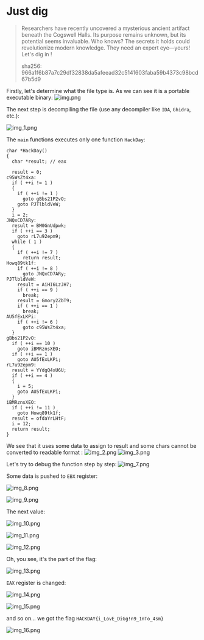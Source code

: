 # Just dig 

> Researchers have recently uncovered a mysterious ancient artifact beneath the Cogswell Halls. Its purpose remains unknown, but its potential seems invaluable. Who knows? The secrets it holds could revolutionize modern knowledge. They need an expert eye—yours! Let's dig in !
> 
> sha256: 966a1f6b87a7c29df32838da5afeead32c5141603faba59b4373c98bcd67b5d9

Firstly, let's determine what the file type is. As we can see it is a portable executable binary:
![img.png](img.png)

The next step is decompiling the file (use any decompiler like `IDA`, `Ghidra`, etc.):

![img_1.png](img_1.png)

The `main` functions executes only one function `HackDay`:

```сpp
char *HackDay()
{
  char *result; // eax

  result = 0;
c95WsZt4xa:
  if ( ++i != 1 )
  {
    if ( ++i != 1 )
      goto gBbs21P2vO;
    goto PJTlbldVeW;
  }
  i = 2;
JNQxCD7ARy:
  result = BM0GnUdpwk;
  if ( ++i == 3 )
    goto rL7u92epm9;
  while ( 1 )
  {
    if ( ++i != 7 )
      return result;
Howq89tk1f:
    if ( ++i != 8 )
      goto JNQxCD7ARy;
PJTlbldVeW:
    result = AiHI6LzJH7;
    if ( ++i == 9 )
      break;
    result = Gmory2ZbT9;
    if ( ++i == 1 )
      break;
AU5fExLKPi:
    if ( ++i != 6 )
      goto c95WsZt4xa;
  }
gBbs21P2vO:
  if ( ++i == 10 )
    goto iBMRznsXEO;
  if ( ++i == 1 )
    goto AU5fExLKPi;
rL7u92epm9:
  result = YYdgQ4xU6U;
  if ( ++i == 4 )
  {
    i = 5;
    goto AU5fExLKPi;
  }
iBMRznsXEO:
  if ( ++i != 11 )
    goto Howq89tk1f;
  result = ofdaYrLHtF;
  i = 12;
  return result;
}
```

We see that it uses some data to assign to result and some chars cannot be converted to readable format
:
![img_2.png](img_2.png)
![img_3.png](img_3.png)

Let's try to debug the function step by step:
![img_7.png](img_7.png)

Some data is pushed to `EBX` register:

![img_8.png](img_8.png)

![img_9.png](img_9.png)

The next value:

![img_10.png](img_10.png)

![img_11.png](img_11.png)

![img_12.png](img_12.png)

Oh, you see, it's the part of the flag:

![img_13.png](img_13.png)

`EAX` register is changed:

![img_14.png](img_14.png)

![img_15.png](img_15.png)

and so on... we got the flag `HACKDAY{i_LovE_DiGg!n9_1nTo_4sm}`

![img_16.png](img_16.png)


